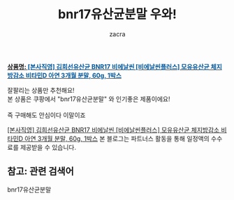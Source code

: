 ﻿---
layout: post
title:  "bnr17유산균분말 우와!"
author: zacra
categories: [ 아이템 ]
tags: [bnr17유산균분말]
image: https://static.coupangcdn.com/image/vendor_inventory/c2c2/91761c2f0f4d0541133343c6b6a5b6e308a0ae60d6fc5d3eacfaf235ff09.png 
description: "쿠팡에서 bnr17유산균분말 관련 상품으로 가장 잘팔리는 제품 중 하나입니다."
rating: 4.5
---

<a href="https://link.coupang.com/re/AFFSDP?lptag=AF8407795&pageKey=1059866987&itemId=2003870559&vendorItemId=71587963550&traceid=V0-153-1c208ed27bd7908d"><b>상품명: <font color='#01579B'>[본사직영] 김희선유산균 BNR17 비에날씬 [비에날씬플러스] 모유유산균 체지방감소 비타민D 아연 3개월 분말, 60g, 1박스</font></b></a>

잘팔리는 상품만 추천해요!<br/>
본 상품은 쿠팡에서 "bnr17유산균분말" 와 인기좋은 제품이에요!<br/><br/>
즉 구매해도 안심이다 이말이죠 <br/>



<a href="https://link.coupang.com/re/AFFSDP?lptag=AF8407795&pageKey=1059866987&itemId=2003870559&vendorItemId=71587963550&traceid=V0-153-1c208ed27bd7908d">[본사직영] 김희선유산균 BNR17 비에날씬 [비에날씬플러스] 모유유산균 체지방감소 비타민D 아연 3개월 분말, 60g, 1박스</a>
본 블로그는 파트너스 활동을 통해 일정액의 수수료를 제공받을 수 있습니다.

## 참고: 관련 검색어    
bnr17유산균분말